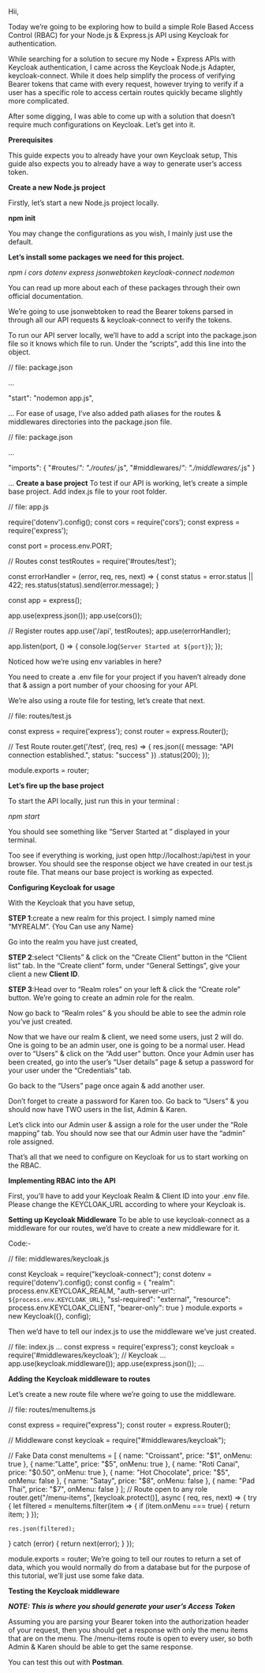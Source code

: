 Hii,

Today we’re going to be exploring how to build a simple Role Based Access Control (RBAC) for your Node.js & Express.js API using Keycloak for authentication.

While searching for a solution to secure my Node + Express APIs with Keycloak authentication, I came across the Keycloak Node.js Adapter, keycloak-connect. While it does help simplify the process of verifying Bearer tokens that came with every request, however trying to verify if a user has a specific role to access certain routes quickly became slightly more complicated.

After some digging, I was able to come up with a solution that doesn’t require much configurations on Keycloak. Let’s get into it.

**Prerequisites**

This guide expects you to already have your own Keycloak setup, This guide also expects you to already have a way to generate user’s access token.

**Create a new Node.js project**

Firstly, let’s start a new Node.js project locally.

**npm init**

You may change the configurations as you wish, I mainly just use the default.

**Let’s install some packages we need for this project.**

_npm i cors dotenv express jsonwebtoken keycloak-connect nodemon_

You can read up more about each of these packages through their own official documentation.

We’re going to use jsonwebtoken to read the Bearer tokens parsed in through all our API requests & keycloak-connect to verify the tokens.

To run our API server locally, we’ll have to add a script into the package.json file so it knows which file to run. Under the “scripts”, add this line into the object.

// file: package.json

...

"start": "nodemon app.js", 

...
For ease of usage, I’ve also added path aliases for the routes & middlewares directories into the package.json file.

// file: package.json

...

"imports": {
  "#routes/*": "./routes/*.js",
  "#middlewares/*": "./middlewares/*.js"
}

...
**Create a base project**
To test if our API is working, let’s create a simple base project. Add index.js file to your root folder.

// file: app.js

require('dotenv').config();
const cors = require('cors');
const express = require('express');

const port = process.env.PORT;

// Routes
const testRoutes = require('#routes/test');

const errorHandler = (error, req, res, next) => {
  const status = error.status || 422;
  res.status(status).send(error.message);
}

const app = express();

app.use(express.json());
app.use(cors());

// Register routes
app.use('/api', testRoutes);
app.use(errorHandler);

app.listen(port, () => {
  console.log(`Server Started at ${port}`);
});

Noticed how we’re using env variables in here?

You need to create a .env file for your project if you haven’t already done that & assign a port number of your choosing for your API.

We’re also using a route file for testing, let’s create that next.

// file: routes/test.js

const express = require('express');
const router = express.Router();

// Test Route
router.get('/test', (req, res) => {
  res.json({
    message: "API connection established.",
    status: "success"
  })
  .status(200);
});

module.exports = router;

**Let’s fire up the base project**

To start the API locally, just run this in your terminal :

_npm start_

You should see something like “Server Started at <port>” displayed in your terminal.

Too see if everything is working, just open http://localhost:<port>/api/test in your browser. You should see the response object we have created in our test.js route file. That means our base project is working as expected.

**Configuring Keycloak for usage**

With the Keycloak that you have setup, 

**STEP 1**:create a new realm for this project. I simply named mine “MYREALM”. {You Can use any Name}

Go into the realm you have just created, 

**STEP 2**:select “Clients” & click on the “Create Client” button in the “Client list” tab. In the “Create client” form, under “General Settings”, give your client a new **Client ID**.


**STEP 3**:Head over to “Realm roles” on your left & click the “Create role” button. We’re going to create an admin role for the realm.


Now go back to “Realm roles” & you should be able to see the admin role you’ve just created.

Now that we have our realm & client, we need some users, just 2 will do. One is going to be an admin user, one is going to be a normal user.
Head over to “Users” & click on the “Add user” button.
Once your Admin user has been created, go into the user’s “User details” page & setup a password for your user under the “Credentials” tab.

Go back to the “Users” page once again & add another user.

Don’t forget to create a password for Karen too.
Go back to “Users” & you should now have TWO users in the list, Admin & Karen.

Let’s click into our Admin user & assign a role for the user under the “Role mapping” tab.
You should now see that our Admin user have the “admin” role assigned.

That’s all that we need to configure on Keycloak for us to start working on the RBAC.

**Implementing RBAC into the API**

First, you’ll have to add your Keycloak Realm & Client ID into your .env file.
Please change the KEYCLOAK_URL according to where your Keycloak is.

**Setting up Keycloak Middleware**
To be able to use keycloak-connect as a middleware for our routes, we’d have to create a new middleware for it.

Code:-

// file: middlewares/keycloak.js

const Keycloak = require("keycloak-connect");
const dotenv = require('dotenv').config();
const config = {
  "realm": process.env.KEYCLOAK_REALM,
  "auth-server-url": `${process.env.KEYCLOAK_URL}`,
  "ssl-required": "external",
  "resource": process.env.KEYCLOAK_CLIENT,
  "bearer-only": true
}
module.exports = new Keycloak({}, config);

Then we’d have to tell our index.js to use the middleware we’ve just created.

// file: index.js
...
const express = require('express');
const keycloak = require('#middlewares/keycloak'); // Keycloak
...
app.use(keycloak.middleware());
app.use(express.json());
...

**Adding the Keycloak middleware to routes**

Let’s create a new route file where we’re going to use the middleware.

// file: routes/menuItems.js

const express = require("express");
const router =  express.Router();

// Middleware
const keycloak = require("#middlewares/keycloak");

// Fake Data
const menuItems = [
  {
    name: "Croissant",
    price: "$1",
    onMenu: true
  },
  {
    name:"Latte",
    price: "$5",
    onMenu: true
  },
  {
    name: "Roti Canai",
    price: "$0.50",
    onMenu: true
  },
  {
    name: "Hot Chocolate",
    price: "$5",
    onMenu: false
  },
  {
    name: "Satay",
    price: "$8",
    onMenu: false
  },
  {
    name: "Pad Thai",
    price: "$7",
    onMenu: false
  }
];
// Route open to any role
router.get("/menu-items", 
[keycloak.protect()],
async ( req, res, next) => {
  try {
    let filtered = menuItems.filter(item => {
      if (item.onMenu === true) {
        return item;
      }
    });

    res.json(filtered);
  } catch (error) {
    return next(error);
  }
});

module.exports = router;
We’re going to tell our routes to return a set of data, which you would normally do from a database but for the purpose of this tutorial, we’ll just use some fake data.

**Testing the Keycloak middleware**

**_NOTE: This is where you should generate your user’s Access Token_**

Assuming you are parsing your Bearer token into the authorization header of your request, then you should get a response with only the menu items that are on the menu. The /menu-items route is open to every user, so both Admin & Karen should be able to get the same response.

You can test this out with **Postman**.
